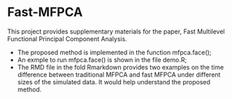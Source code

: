 # Fast-MFPCA
This project provides supplementary materials for the paper, Fast Multilevel Functional Principal Component Analysis.
- The proposed method is implemented in the function mfpca.face();
- An exmple to run mfpca.face() is shown in the file demo.R;
- The RMD file in the fold Rmarkdown provides two examples on the time difference between traditional MFPCA and fast MFPCA under different sizes of the simulated data. It would help understand the proposed method. 